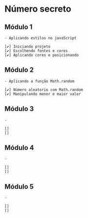 # Número secreto

## Módulo 1

    - Aplicando estilos no javaScript

    [✔️] Iniciando projeto
    [✔️] Escolhendo fontes e cores
    [✔️] Aplicando cores e posicionando

## Módulo 2

    - Aplicando a função Math.random

    [✔️] Número aleatorio com Math.random
    [✔️] Manipulando menor e maior valor

## Módulo 3

    -

    []
    []

## Módulo 4

    -

    []
    []

## Módulo 5

    -

    []
    []
